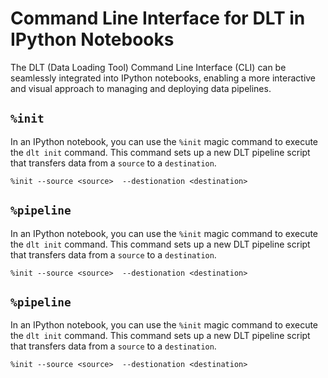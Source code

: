 # Command Line Interface for DLT in IPython Notebooks

The DLT (Data Loading Tool) Command Line Interface (CLI) can be seamlessly integrated into IPython notebooks, enabling a more interactive and visual approach to managing and deploying data pipelines.

## `%init`

In an IPython notebook, you can use the `%init` magic command to execute the `dlt init` command. This command sets up a new DLT pipeline script that transfers data from a `source` to a `destination`.

```ipython
%init --source <source>  --destionation <destination>

```

## `%pipeline`

In an IPython notebook, you can use the `%init` magic command to execute the `dlt init` command. This command sets up a new DLT pipeline script that transfers data from a `source` to a `destination`.

```ipython
%init --source <source>  --destionation <destination>

```

## `%pipeline`

In an IPython notebook, you can use the `%init` magic command to execute the `dlt init` command. This command sets up a new DLT pipeline script that transfers data from a `source` to a `destination`.

```ipython
%init --source <source>  --destionation <destination>

```